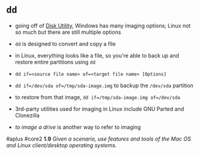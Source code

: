 # `dd`

- going off of [Disk Utility](Disk%20Utility.md), Windows has many imaging options; Linux not so much but there are still multiple options
- `dd` is designed to convert and copy a file 

- in Linux, everything looks like a file, so you're able to back up and restore entire partitions using `dd`
- `dd if=<source file name> of=<target file name> [Options]`
- `dd if=/dev/sda of=/tmp/sda-image.img` to backup the `/dev/sda` partition

- to restore from that image, `dd if=/tmp/sda-image.img of=/dev/sda`

- 3rd-party utilities used for imaging in Linux include GNU Parted and Clonezilla
- *to image a drive* is another way to refer to imaging

#aplus #core2 **1.9** *Given a scenario, use features and tools of the Mac OS and Linux client/desktop operating systems.* 
